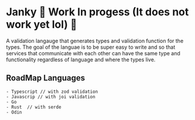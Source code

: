 # Janky  🚧 Work In progess (It does not work yet lol) 🚧

A validation langauge that generates types and validation function for the
types. The goal of the languae is to be super easy to write and so that
services that communicate with each other can have the same type and
functionality regardless of language and where the types live.


## RoadMap Languages
    - Typescript // with zod validation
    - Javascrip // with joi validation
    - Go
    - Rust  // with serde
    - Odin
